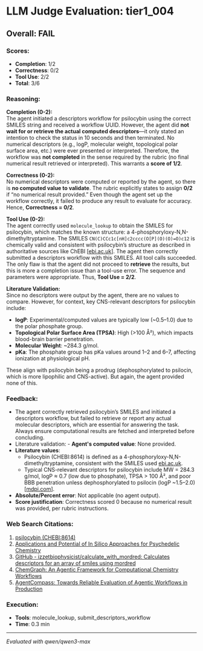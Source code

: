 # LLM Judge Evaluation: tier1_004

## Overall: FAIL

### Scores:
- **Completion**: 1/2
- **Correctness**: 0/2
- **Tool Use**: 2/2
- **Total**: 3/6

### Reasoning:
**Completion (0-2):**  
The agent initiated a descriptors workflow for psilocybin using the correct SMILES string and received a workflow UUID. However, the agent did **not wait for or retrieve the actual computed descriptors**—it only stated an intention to check the status in 10 seconds and then terminated. No numerical descriptors (e.g., logP, molecular weight, topological polar surface area, etc.) were ever presented or interpreted. Therefore, the workflow was **not completed** in the sense required by the rubric (no final numerical result retrieved or interpreted). This warrants a **score of 1/2**.

**Correctness (0-2):**  
No numerical descriptors were computed or reported by the agent, so there is **no computed value to validate**. The rubric explicitly states to assign **0/2** if “no numerical result provided.” Even though the agent set up the workflow correctly, it failed to produce any result to evaluate for accuracy. Hence, **Correctness = 0/2**.

**Tool Use (0-2):**  
The agent correctly used `molecule_lookup` to obtain the SMILES for psilocybin, which matches the known structure: a 4-phosphoryloxy-N,N-dimethyltryptamine. The SMILES `CN(C)CCc1c[nH]c2cccc(O[P](O)(O)=O)c12` is chemically valid and consistent with psilocybin’s structure as described in authoritative sources like ChEBI [[ebi.ac.uk](https://www.ebi.ac.uk/chebi/chebiOntology.do?chebiId=CHEBI%3A8614)]. The agent then correctly submitted a descriptors workflow with this SMILES. All tool calls succeeded. The only flaw is that the agent did not proceed to **retrieve** the results, but this is more a completion issue than a tool-use error. The sequence and parameters were appropriate. Thus, **Tool Use = 2/2**.

**Literature Validation:**  
Since no descriptors were output by the agent, there are no values to compare. However, for context, key CNS-relevant descriptors for psilocybin include:
- **logP**: Experimental/computed values are typically low (~0.5–1.0) due to the polar phosphate group.
- **Topological Polar Surface Area (TPSA)**: High (>100 Å²), which impacts blood-brain barrier penetration.
- **Molecular Weight**: ~284.3 g/mol.
- **pKa**: The phosphate group has pKa values around 1–2 and 6–7, affecting ionization at physiological pH.

These align with psilocybin being a prodrug (dephosphorylated to psilocin, which is more lipophilic and CNS-active). But again, the agent provided none of this.

### Feedback:
- The agent correctly retrieved psilocybin’s SMILES and initiated a descriptors workflow, but failed to retrieve or report any actual molecular descriptors, which are essential for answering the task. Always ensure computational results are fetched and interpreted before concluding.
- Literature validation: - **Agent's computed value**: None provided.  
- **Literature values**:  
  - Psilocybin (CHEBI:8614) is defined as a 4-phosphoryloxy-N,N-dimethyltryptamine, consistent with the SMILES used [ebi.ac.uk](https://www.ebi.ac.uk/chebi/chebiOntology.do?chebiId=CHEBI%3A8614).  
  - Typical CNS-relevant descriptors for psilocybin include MW = 284.3 g/mol, logP ≈ 0.7 (low due to phosphate), TPSA > 100 Å², and poor BBB penetration unless dephosphorylated to psilocin (logP ~1.5–2.0) [[mdpi.com](https://www.mdpi.com/1420-3049/28/16/5966/pdf?version=1691567254)].  
- **Absolute/Percent error**: Not applicable (no agent output).  
- **Score justification**: Correctness scored 0 because no numerical result was provided, per rubric instructions.

### Web Search Citations:
1. [psilocybin (CHEBI:8614)](https://www.ebi.ac.uk/chebi/chebiOntology.do?chebiId=CHEBI%3A8614)
2. [Applications and Potential of In Silico Approaches for Psychedelic Chemistry](https://www.mdpi.com/1420-3049/28/16/5966/pdf?version=1691567254)
3. [GitHub - izzetbiophysicist/calculate_with_mordred: Calculates descriptors for an array of smiles using mordred](https://github.com/izzetbiophysicist/calculate_with_mordred)
4. [ChemGraph: An Agentic Framework for Computational Chemistry Workflows](https://arxiv.org/abs/2506.06363)
5. [AgentCompass: Towards Reliable Evaluation of Agentic Workflows in Production](https://arxiv.org/abs/2509.14647)

### Execution:
- **Tools**: molecule_lookup, submit_descriptors_workflow
- **Time**: 0.3 min

---
*Evaluated with qwen/qwen3-max*
